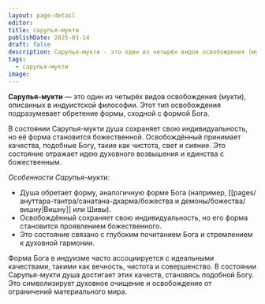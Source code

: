 ```yaml
---
layout: page-detail
editor: 
title: сарупья-мукти
publishDate: 2025-03-14
draft: false
description: Сарупья-мукти - это один из четырёх видов освобождения (мукти), описанных в индуистской философии. Этот тип освобождения подразумевает обретение формы, сходной с формой Бога.
tags:
  - сарупья-мукти
image:
---
```

**Сарупья-мукти** — это один из четырёх видов освобождения (мукти), описанных в индуистской философии. Этот тип освобождения подразумевает обретение формы, сходной с формой Бога. 

В состоянии Сарупья-мукти душа сохраняет свою индивидуальность, но её форма становится божественной. Освобождённый принимает качества, подобные Богу, такие как чистота, свет и сияние. Это состояние отражает идею духовного возвышения и единства с божественным.

*Особенности Сарупья-мукти:*

- Душа обретает форму, аналогичную форме Бога (например, [[pages/ануттара-тантра/санатана-дхарма/божества и демоны/божества/вишну|Вишну]] или Шивы).
- Освобождённый сохраняет свою индивидуальность, но его форма становится проявлением божественного.
- Это состояние связано с глубоким почитанием Бога и стремлением к духовной гармонии.

Форма Бога в индуизме часто ассоциируется с идеальными качествами, такими как вечность, чистота и совершенство. В состоянии Сарупья-мукти душа достигает этих качеств, становясь подобной Богу. Это символизирует духовное очищение и освобождение от ограничений материального мира.